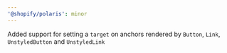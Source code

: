 ```yaml
---
'@shopify/polaris': minor
---
```


Added support for setting a `target` on anchors rendered by `Button`, `Link`, `UnstyledButton` and `UnstyledLink`
